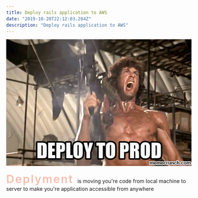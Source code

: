 ```yaml
---
title: Deploy rails application to AWS
date: "2019-10-20T22:12:03.284Z"
description: "Deploy rails application to AWS"
---
```


 ![Deploye](./image.gif)

<span style="color: #f9beac; letter-spacing: 0.09em; font-size: 30px; font-weight: 600;"> Deplyment </span> is moving you're code from local machine to server to make you're application accessible from anywhere

<!-- <iframe src="https://giphy.com/embed/Y0b2MpUTfnrUa3jIM7" width="324" height="480" frameBorder="0" class="giphy-embed" allowFullScreen></iframe><p><a href="https://giphy.com/gifs/to-do-list-devrix-teamdevrix-Y0b2MpUTfnrUa3jIM7">via GIPHY</a></p> -->